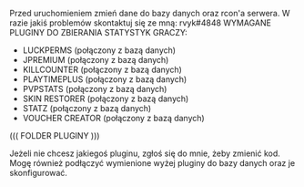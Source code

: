 Przed uruchomieniem zmień dane do bazy danych oraz rcon'a serwera.
W razie jakiś problemów skontaktuj się ze mną: rvyk#4848 
WYMAGANE PLUGINY DO ZBIERANIA STATYSTYK GRACZY:
- LUCKPERMS (połączony z bazą danych)
- JPREMIUM (połączony z bazą danych)
- KILLCOUNTER (połączony z bazą danych)
- PLAYTIMEPLUS (połączony z bazą danych)
- PVPSTATS (połączony z bazą danych)
- SKIN RESTORER (połączony z bazą danych)
- STATZ (połączony z bazą danych)
- VOUCHER CREATOR (połączony z bazą danych)

((( FOLDER PLUGINY )))

Jeżeli nie chcesz jakiegoś pluginu, zgłoś się do mnie, żeby zmienić kod.
Mogę również podłączyć wymienione wyżej pluginy do bazy danych oraz je skonfigurować.
